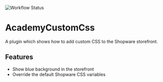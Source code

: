 ![Workflow Status](https://github.com/ShopwareAcademy/AcademyCustomCss/actions/workflows/e2e.yml/badge.svg)

# AcademyCustomCss

A plugin which shows how to add custom CSS to the Shopware storefront.

## Features

- Show blue background in the storefront
- Override the default Shopware CSS variables

